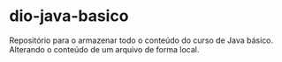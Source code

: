 # dio-java-basico
Repositório para o armazenar todo o conteúdo do curso de Java básico.
Alterando o conteúdo de um arquivo de forma local.
